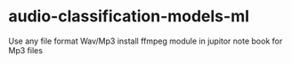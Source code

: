 # audio-classification-models-ml
Use any file format Wav/Mp3
install ffmpeg module in jupitor note book for Mp3 files
